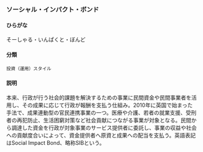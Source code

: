 <div style="display:none;">

## [あ行](securities-terms?id=あ行)
## [か行](securities-terms?id=か行)
## [さ行](securities-terms?id=さ行)

</div>

### ソーシャル・インパクト・ボンド

#### ひらがな

そーしゃる・いんぱくと・ぼんど

#### 分類

`投資（運用）スタイル`

#### 説明

本来、行政が行う社会的課題を解決するための事業に民間資金や民間事業者を活用し、その成果に応じて行政が報酬を支払う仕組み。2010年に英国で始まった手法で、成果連動型の官民連携事業の一つ。医療や介護、若者の就業支援、受刑者の再犯防止、生活困窮対策など社会貢献につながる事業が対象となる。民間から調達した資金を行政が対象事業のサービス提供者に委託し、事業の収益や社会への貢献度合いによって、資金提供者へ原資と成果への配当を支払う。英語表記はSocial Impact Bond、略称SIBという。

<div style="display:none;">

## [た行](securities-terms?id=た行)
## [な行](securities-terms?id=な行)
## [は行](securities-terms?id=は行)
## [ま行](securities-terms?id=ま行)
## [や行](securities-terms?id=や行)
## [ら行](securities-terms?id=ら行)
## [わ行](securities-terms?id=わ行)
## [英数字・記号](securities-terms?id=英数字・記号)

</div>

